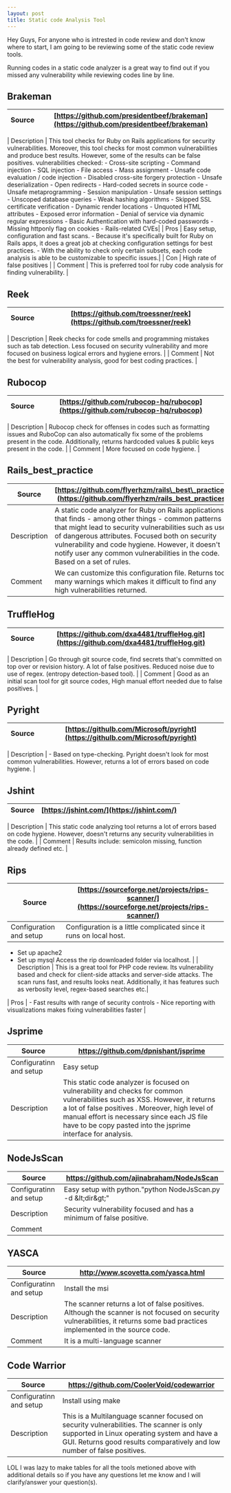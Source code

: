 ```yaml
---
layout: post
title: Static code Analysis Tool
---
```


Hey Guys, For anyone who is intrested in code review and don't know where to start, I am going to be reviewing some of the static code review tools.

Running codes in a static code analyzer is a great way to find out if you missed any vulnerability while reviewing codes line by line. 




 
 ## Brakeman

| Source | [https://github.com/presidentbeef/brakeman](https://github.com/presidentbeef/brakeman) |
| --- | --- |

| Description | This tool checks for Ruby on Rails applications for security vulnerabilities. Moreover, this tool checks for                   most common vulnerabilities and produce best results. However, some of the results can be false positives.                     vulnerabilities checked: - Cross-site scripting - Command injection - SQL injection - File access - Mass                       assignment - Unsafe code evaluation / code injection - Disabled cross-site forgery protection - Unsafe                         deserialization - Open redirects - Hard-coded secrets in source code - Unsafe metaprogramming - Session                       manipulation - Unsafe session settings - Unscoped database queries - Weak hashing algorithms - Skipped SSL                     certificate verification - Dynamic render locations - Unquoted HTML attributes - Exposed error information -                   Denial of service via dynamic regular expressions - Basic Authentication with hard-coded passwords - Missing                   httponly flag on cookies - Rails-related CVEs|
| Pros |        Easy setup, configuration and fast scans. - Because it's specifically built for Ruby on Rails apps, it does a                 great job at checking configuration settings for best practices. - With the ability to check only certain                     subsets, each code analysis is able to be customizable to specific issues.|
| Con |         High rate of false positives |
| Comment |     This is preferred tool for ruby code analysis for finding vulnerability. |


## Reek

| Source | [https://github.com/troessner/reek](https://github.com/troessner/reek) |
| --- | --- |

| Description | Reek checks for code smells and programming mistakes such as tab detection. Less focused on security                           vulnerability and more focused on business logical errors and hygiene errors. |
| Comment |     Not the best for vulnerability analysis, good for best coding practices. |

## Rubocop

| Source | [https://github.com/rubocop-hq/rubocop](https://github.com/rubocop-hq/rubocop) |
| --- | --- |

| Description | Rubocop check for offenses in codes such as formatting issues and RuboCop can also automatically fix some of                   the problems present in the code.  Additionally, returns hardcoded values &amp; public keys present in the                     code. |
| Comment | More focused on code hygiene. |



## Rails\_best\_practice



| Source | [https://github.com/flyerhzm/rails\_best\_practices](https://github.com/flyerhzm/rails_best_practices) |
| --- | --- |
| Description | A static code analyzer for Ruby on Rails applications that finds - among other things - common patterns that                   might lead to security vulnerabilities such as use of dangerous attributes. Focused both on security                           vulnerability and code hygiene. However, it doesn&#39;t notify user any common vulnerabilities in the code.                   Based on a set of rules. |
| Comment |     We can customize this configuration file. Returns too many warnings which makes it difficult to find any high                 vulnerabilities returned. |


## TruffleHog

| Source | [https://github.com/dxa4481/truffleHog.git](https://github.com/dxa4481/truffleHog.git) |
| --- | --- |

| Description | Go through git source code, find secrets that&#39;s committed on top over or revision history. A lot of false                 positives. Reduced noise due to use of regex. (entropy detection-based tool). |
| Comment |     Good as an initial scan tool for git source codes, High manual effort needed due to false positives. |



## Pyright

| Source | [https://githulb.com/Microsoft/pyright](https://githulb.com/Microsoft/pyright)  |
| --- | --- |

| Description | - Based on type-checking. Pyright doesn't look for most common vulnerabilities. However, returns a lot of                       errors based on code hygiene. |

## Jshint


| Source | [https://jshint.com/](https://jshint.com/)  |
| --- | --- |

| Description |  This static code analyzing tool returns a lot of errors based on code hygiene. However, doesn&#39;t returns                    any security vulnerabilities in the code. |
| Comment |      Results include: semicolon missing, function already defined etc. |



## Rips

| Source | [https://sourceforge.net/projects/rips-scanner/](https://sourceforge.net/projects/rips-scanner/) |
| --- | --- |
| Configuration and setup |   Configuration is a little complicated since it runs on local host.
- Set up apache2
- Set up mysql
Access the rip downloaded folder via localhost. |
| Description |  This is a great tool for PHP code review. Its vulnerability based and check for client-side attacks and server-side attacks. The scan runs fast, and results looks neat. Additionally, it has features such as verbosity level, regex-based searches etc.|

| Pros | - Fast results with range of security controls - Nice reporting with visualizations makes fixing vulnerabilities faster |

## Jsprime

| Source | https://github.com/dpnishant/jsprime |
| --- | --- |
| Configuratinn and setup | Easy setup |
| Description | This static code analyzer is focused on vulnerability and checks for common vulnerabilities such as XSS. However, it returns a lot of false positives . Moreover, high level of manual effort is necessary since each JS file have to be copy pasted into the jsprime interface for analysis. |

## NodeJsScan

| Source | https://github.com/ajinabraham/NodeJsScan |
| --- | --- |
| Configuratinn and setup | Easy setup with python.&quot;python NodeJsScan.py -d \&lt;dir\&gt;&quot; |
| Description | Security vulnerability focused and has a minimum of false positive. |
| Comment |    |



## YASCA

| Source | http://www.scovetta.com/yasca.html |
| --- | --- |
| Configuratinn and setup | Install the msi |
| Description | The scanner returns a lot of false positives. Although the scanner is not focused on security vulnerabilities, it returns some bad practices implemented in the source code. |
| Comment |  It is a multi-language scanner |

## Code Warrior

| Source | https://github.com/CoolerVoid/codewarrior |
| --- | --- |
| Configuratinn and setup | Install using make |
| Description | This is a Multilanguage scanner focused on security vulnerabilities. The scanner is only supported in Linux operating system and have a GUI. Returns good results comparatively and low number of false positives. |


LOL I was lazy to make tables for all the tools metioned above with additional details so if you have any questions let me know and I will clarify/answer your question(s).
